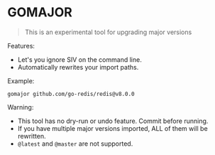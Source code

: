 # GOMAJOR

> This is an experimental tool for upgrading major versions

Features:

* Let's you ignore SIV on the command line.
* Automatically rewrites your import paths.

Example:

```
gomajor github.com/go-redis/redis@v8.0.0
```

Warning:

* This tool has no dry-run or undo feature. Commit before running.
* If you have multiple major versions imported, ALL of them will be rewritten.
* `@latest` and `@master` are not supported.
